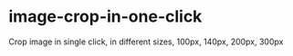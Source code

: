 # image-crop-in-one-click
Crop image in single click, in different sizes, 100px, 140px, 200px, 300px
